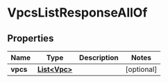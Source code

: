

# VpcsListResponseAllOf


## Properties

| Name | Type | Description | Notes |
|------------ | ------------- | ------------- | -------------|
|**vpcs** | [**List&lt;Vpc&gt;**](Vpc.md) |  |  [optional] |



